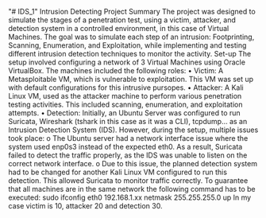 "# IDS_1" 
Intrusion Detecting Project Summary
The project was designed to simulate the stages of a penetration test, using a victim, attacker, and detection system in a controlled environment, in this case of Virtual Machines. The goal was to simulate each step of an intrusion: Footprinting, Scanning, Enumeration, and Exploitation, while implementing and testing different intrusion detection techniques to monitor the activity.
Set-up
The setup involved configuring a network of 3 Virtual Machines using Oracle VirtualBox. The machines included the following roles:
•	Victim: A Metasploitable VM, which is vulnerable to exploitation. This VM was set up with default configurations for this intrusive pursopes.
•	Attacker: A Kali Linux VM, used as the attacker machine to perform various penetration testing activities. This included scanning, enumeration, and exploitation attempts.
•	Detection: Initially, an Ubuntu Server was configured to run Suricata, Wireshark (tshark in this case as it was a CLI), tcpdump… as an Intrusion Detection System (IDS). However, during the setup, multiple issues took place:
o	The Ubuntu server had a network interface issue where the system used enp0s3 instead of the expected eth0. As a result, Suricata failed to detect the traffic properly, as the IDS was unable to listen on the correct network interface.
o	Due to this issue, the planned detection system had to be changed for another Kali Linux VM configured to run this detection. This allowed Suricata to monitor traffic correctly.
To guarantee that all machines are in the same network the following command has to be executed:
sudo ifconfig eth0 192.168.1.xx netmask 255.255.255.0 up
In my case victim is 10, attacker 20 and detection 30.
